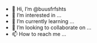 - 👋 Hi, I’m @buusfrfshts
- 👀 I’m interested in ...
- 🌱 I’m currently learning ...
- 💞️ I’m looking to collaborate on ...
- 📫 How to reach me ...

<!---
buusfrfshts/buusfrfshts is a ✨ special ✨ repository because its `README.md` (this file) appears on your GitHub profile.
You can click the Preview link to take a look at your changes.
--->
